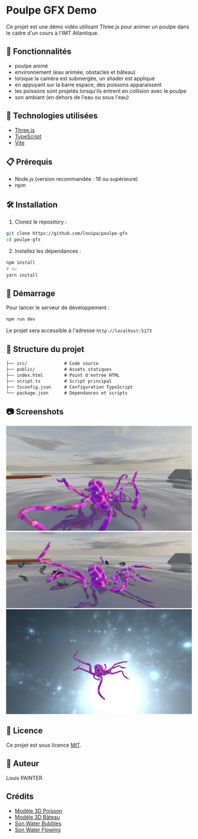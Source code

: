 # Poulpe GFX Demo

Ce projet est une démo vidéo utilisant Three.js pour animer un poulpe dans le cadre d'un cours à l'IMT Atlantique.

## 🐙 Fonctionnalités

- poulpe animé
- environnement (eau animée, obstacles et bâteau)
- lorsque la caméra est submergée, un shader est appliqué
- en appuyant sur la barre espace, des poissons apparaissent
- les poissons sont projetés lorsqu'ils entrent en collision avec le poulpe
- son ambiant (en dehors de l'eau ou sous l'eau)

## 🚀 Technologies utilisées

- [Three.js](https://threejs.org/)
- [TypeScript](https://www.typescriptlang.org/)
- [Vite](https://vitejs.dev/)

## 📋 Prérequis

- Node.js (version recommandée : 18 ou supérieure)
- npm

## 🛠️ Installation

1. Clonez le repository :

```bash
git clone https://github.com/louipa/poulpe-gfx
cd poulpe-gfx
```

2. Installez les dépendances :

```bash
npm install
# ou
yarn install
```

## 🚀 Démarrage

Pour lancer le serveur de développement :

```bash
npm run dev
```

Le projet sera accessible à l'adresse `http://localhost:5173`

## 📁 Structure du projet

```
├── src/              # Code source
├── public/           # Assets statiques
├── index.html        # Point d'entrée HTML
├── script.ts         # Script principal
├── tsconfig.json     # Configuration TypeScript
└── package.json      # Dépendances et scripts
```

## 📷 Screenshots

![Pieuvre](/screenshots/octopus.png)
![Pieuvre avec les poissons](/screenshots/fish.png)
![Pieuvre sous l'eau](/screenshots/underwater.png)

## 📝 Licence

Ce projet est sous licence [MIT](LICENSE.md).

## 👥 Auteur

Louis PAINTER

## Crédits

- [Modèle 3D Poisson](https://www.turbosquid.com/3d-models/fish-max-free/1126988)
- [Modèle 3D Bâteau](https://www.turbosquid.com/3d-models/3d-cartoon-ship-model-1745776)
- [Son Water Bubbles](https://pixabay.com/sound-effects/water-bubbles-257594/)
- [Son Water Flowing](https://pixabay.com/sound-effects/water-flowing-sound-327661/)
